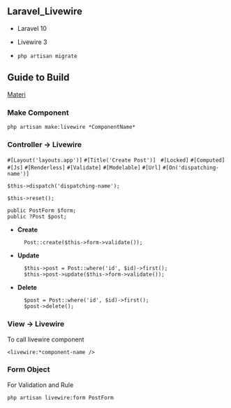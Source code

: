 ## Laravel_Livewire

* Laravel 10
* Livewire 3

* `php artisan migrate`


## Guide to Build

[Materi](https://livewire.laravel.com/docs/quickstart)

### Make Component

`php artisan make:livewire *ComponentName*`


### Controller -> Livewire

`#[Layout('layouts.app')]`
`#[Title('Create Post')] `
`#[Locked]`
`#[Computed]`
`#[Js]`
`#[Renderless]`
`#[Validate]`
`#[Modelable]`
`#[Url]`
`#[On('dispatching-name')]`

`$this->dispatch('dispatching-name');`

`$this->reset();`

```
public PostForm $form;
public ?Post $post;
```

* **Create**

        Post::create($this->form->validate());
        
* **Update**

        $this->post = Post::where('id', $id)->first();
        $this->post->update($this->form->validate());
        
* **Delete**

        $post = Post::where('id', $id)->first();
        $post->delete();


### View -> Livewire

To call livewire component

```
<livewire:*component-name />
```


### Form Object

For Validation and Rule

`php artisan livewire:form PostForm`